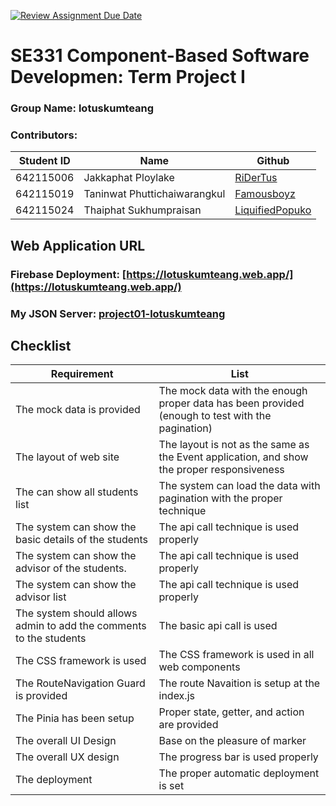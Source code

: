 [![Review Assignment Due Date](https://classroom.github.com/assets/deadline-readme-button-24ddc0f5d75046c5622901739e7c5dd533143b0c8e959d652212380cedb1ea36.svg)](https://classroom.github.com/a/_UXQZ2LF)
# SE331 Component-Based Software Developmen: Term Project I
### Group Name: **lotuskumteang**
### Contributors: 
| Student ID  | Name             | Github |
| --------- | ---------------- | ---------- |
| 642115006 | Jakkaphat Ploylake | [RiDerTus](https://github.com/ridertus) |
| 642115019 | Taninwat Phuttichaiwarangkul | [Famousboyz](https://github.com/Famousboyz) |
| 642115024 | Thaiphat Sukhumpraisan | [LiquifiedPopuko](https://github.com/LiquifiedPopuko) |

## Web Application URL
### Firebase Deployment: [https://lotuskumteang.web.app/](https://lotuskumteang.web.app/)
### My JSON Server: [project01-lotuskumteang](https://my-json-server.typicode.com/SE331-2023-project1/project01-lotuskumteang)


## Checklist
| Requirement | List |
| --------- | ---------------- |
| The mock data is provided | The mock data with the enough proper data has been provided (enough to test with the pagination) |
| The layout of web site | The layout is not as the same as the Event application, and show the proper responsiveness |
| The can show all students list | The system can load the data with pagination with the proper technique |
| The system can show the basic details of the students | The api call technique is used properly |
| The system can show the advisor of the students.| The api call technique is used properly |
| The system can show the advisor list | The api call technique is used properly |
| The system should allows admin to add the comments to the students | The basic api call is used |
| The CSS framework is used | The CSS framework is used in all web components |
| The RouteNavigation Guard is provided | The route Navaition is setup at the index.js |
| The Pinia has been setup | Proper state, getter, and action are provided |
| The overall UI Design | Base on the pleasure of marker |
| The overall UX design | The progress bar is used properly  |
| The deployment | The proper automatic deployment is set |
